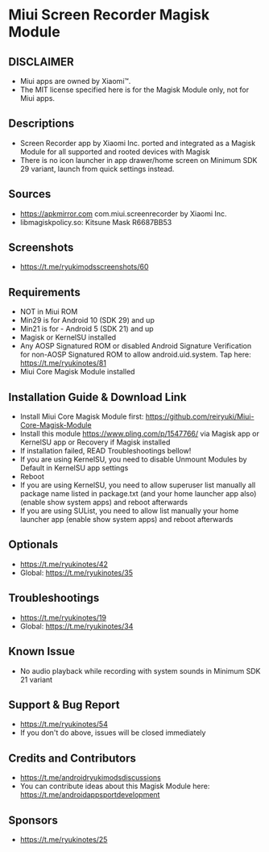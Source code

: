 # Miui Screen Recorder Magisk Module

## DISCLAIMER
- Miui apps are owned by Xiaomi™.
- The MIT license specified here is for the Magisk Module only, not for Miui apps.

## Descriptions
- Screen Recorder app by Xiaomi Inc. ported and integrated as a Magisk Module for all supported and rooted devices with Magisk
- There is no icon launcher in app drawer/home screen on Minimum SDK 29 variant, launch from quick settings instead.

## Sources
- https://apkmirror.com com.miui.screenrecorder by Xiaomi Inc.
- libmagiskpolicy.so: Kitsune Mask R6687BB53

## Screenshots
- https://t.me/ryukimodsscreenshots/60

## Requirements
- NOT in Miui ROM
- Min29 is for Android 10 (SDK 29) and up
- Min21 is for - Android 5 (SDK 21) and up
- Magisk or KernelSU installed
- Any AOSP Signatured ROM or disabled Android Signature Verification for non-AOSP Signatured ROM to allow android.uid.system. Tap here: https://t.me/ryukinotes/81
- Miui Core Magisk Module installed

## Installation Guide & Download Link
- Install Miui Core Magisk Module first: https://github.com/reiryuki/Miui-Core-Magisk-Module
- Install this module https://www.pling.com/p/1547766/ via Magisk app or KernelSU app or Recovery if Magisk installed
- If installation failed, READ Troubleshootings bellow!
- If you are using KernelSU, you need to disable Unmount Modules by Default in KernelSU app settings
- Reboot
- If you are using KernelSU, you need to allow superuser list manually all package name listed in package.txt (and your home launcher app also) (enable show system apps) and reboot afterwards
- If you are using SUList, you need to allow list manually your home launcher app (enable show system apps) and reboot afterwards

## Optionals
- https://t.me/ryukinotes/42
- Global: https://t.me/ryukinotes/35

## Troubleshootings
- https://t.me/ryukinotes/19
- Global: https://t.me/ryukinotes/34

## Known Issue
- No audio playback while recording with system sounds in Minimum SDK 21 variant

## Support & Bug Report
- https://t.me/ryukinotes/54
- If you don't do above, issues will be closed immediately

## Credits and Contributors
- https://t.me/androidryukimodsdiscussions
- You can contribute ideas about this Magisk Module here: https://t.me/androidappsportdevelopment

## Sponsors
- https://t.me/ryukinotes/25


